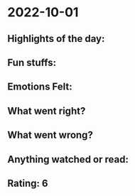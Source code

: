 # 2022-10-01

## Highlights of the day: 
 
## Fun stuffs:

## Emotions Felt:

## What went right?

## What went wrong?

## Anything watched or read:
## Rating: 6